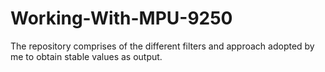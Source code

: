 # Working-With-MPU-9250
The repository comprises of the different filters and approach adopted by me to obtain stable values as output.
